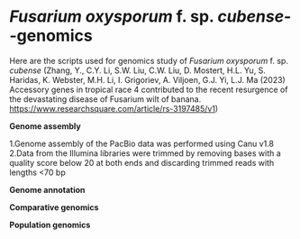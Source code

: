 # _Fusarium oxysporum_ f. sp. _cubense_--genomics

Here are the scripts used for genomics study of _Fusarium oxysporum_ f. sp. _cubense_ (Zhang, Y., C.Y. Li, S.W. Liu, C.W. Liu, D. Mostert, H.L. Yu, S. Haridas, K. Webster, M.H. Li, I. Grigoriev, A. Viljoen, G.J. Yi, L.J. Ma (2023) Accessory genes in tropical race 4 contributed to the recent resurgence of the devastating disease of Fusarium wilt of banana. https://www.researchsquare.com/article/rs-3197485/v1)
  
   **Genome assembly**

   1.Genome assembly of the PacBio data was performed using Canu v1.8
   2.Data from the Illumina libraries were trimmed by removing bases with a quality score below 20 at both ends and discarding trimmed reads with lengths <70 bp



   **Genome annotation**
   
   **Comparative genomics**
   
   **Population genomics**
